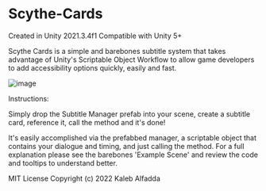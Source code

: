 # Scythe-Cards
Created in Unity 2021.3.4f1
Compatible with Unity 5+

Scythe Cards is a simple and barebones subtitle system that takes advantage
of Unity's Scriptable Object Workflow to allow game developers to add
accessibility options quickly, easily and fast.

![image](https://user-images.githubusercontent.com/38150569/175877077-f146ae89-2e61-428c-94f6-43f3bdfa9887.png)


Instructions:

Simply drop the Subtitle Manager prefab into your scene, create a subtitle card, reference it, call the method and it's done!

It's easily accomplished via the prefabbed manager, a scriptable object that contains your dialogue and timing, and just calling the method.
For a full explanation please see the barebones 'Example Scene' and review the code and tooltips to understand better.




MIT License
Copyright (c) 2022 Kaleb Alfadda
